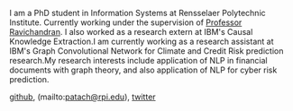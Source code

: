 I am a PhD student in Information Systems at Rensselaer Polytechnic Institute. Currently working under the supervision of [Professor Ravichandran](https://homepages.rpi.edu/~ravit/). I also worked as a research extern at IBM's Causal Knowledge Extraction.I am currently working as a research assistant at IBM's Graph Convolutional Network for Climate and Credit Risk prediction research.My research interests include application of NLP in financial documents with graph theory, and also application of NLP for cyber risk prediction.

  [github](https://github.com/hpataci),   (mailto:patach@rpi.edu),  [twitter](https://twitter.com/hilalshares)
